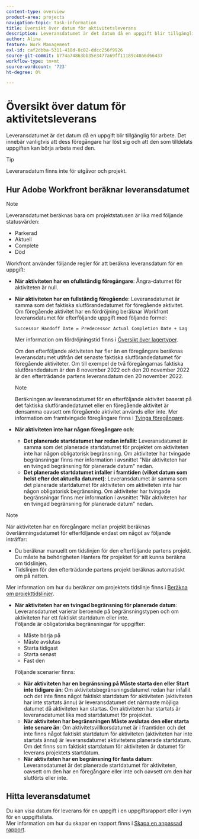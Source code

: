 ```yaml
---
content-type: overview
product-area: projects
navigation-topic: task-information
title: Översikt över datum för aktivitetsleverans
description: Leveransdatumet är det datum då en uppgift blir tillgänglig för arbete. Det innebär vanligtvis att dess föregångare har löst sig och att den som tilldelats uppgiften kan börja arbeta med den.
author: Alina
feature: Work Management
exl-id: caf2dbba-5311-418d-8c82-ddcc256f9926
source-git-commit: b774a74863bb35e3477a69ff11189c40a6d66437
workflow-type: tm+mt
source-wordcount: '723'
ht-degree: 0%

---
```


# Översikt över datum för aktivitetsleverans

Leveransdatumet är det datum då en uppgift blir tillgänglig för arbete. Det innebär vanligtvis att dess föregångare har löst sig och att den som tilldelats uppgiften kan börja arbeta med den.

>[!TIP]
>
>Leveransdatum finns inte för utgåvor och projekt.

## Hur Adobe Workfront beräknar leveransdatumet

>[!NOTE]
>
>Leveransdatumet beräknas bara om projektstatusen är lika med följande statusvärden:
>
>* Parkerad
>* Aktuell
>* Complete
>* Död
>

Workfront använder följande regler för att beräkna leveransdatum för en uppgift:

* **När aktiviteten har en ofullständig föregångare**: Ångra-datumet för aktiviteten är null.
* **När aktiviteten har en fullständig föregående**: Leveransdatumet är samma som det faktiska slutförandedatumet för föregående aktivitet. Om föregående aktivitet har en fördröjning beräknar Workfront leveransdatumet för efterföljande uppgift med följande formel:

  `Successor Handoff Date = Predecessor Actual Completion Date + Lag`

  Mer information om fördröjningstid finns i [Översikt över lagertyper](../use-prdcssrs/lag-types.md).

  Om den efterföljande aktiviteten har fler än en föregångare beräknas leveransdatumet utifrån det senaste faktiska slutförandedatumet för föregående aktiviteter. Om till exempel de två föregångarnas faktiska slutförandedatum är den 8 november 2022 och den 20 november 2022 är den efterträdande partens leveransdatum den 20 november 2022.

  >[!NOTE]
  >
  >   Beräkningen av leveransdatumet för en efterföljande aktivitet baserat på det faktiska slutförandedatumet eller en föregående aktivitet är densamma oavsett om föregående aktivitet används eller inte. Mer information om framtvingade föregångare finns i [Tvinga föregångare](../use-prdcssrs/enforced-predecessors.md).


* **När aktiviteten inte har någon föregångare och**:

   * **Det planerade startdatumet har redan infallit**: Leveransdatumet är samma som det planerade startdatumet för projektet om aktiviteten inte har någon obligatorisk begränsning. Om aktiviteter har tvingade begränsningar finns mer information i avsnittet &quot;När aktiviteten har en tvingad begränsning för planerade datum&quot; nedan.
   * **Det planerade startdatumet infaller i framtiden (vilket datum som helst efter det aktuella datumet)**: Leveransdatumet är samma som det planerade startdatumet för aktiviteten om aktiviteten inte har någon obligatorisk begränsning. Om aktiviteter har tvingade begränsningar finns mer information i avsnittet &quot;När aktiviteten har en tvingad begränsning för planerade datum&quot; nedan.

>[!NOTE]
>
>När aktiviteten har en föregångare mellan projekt beräknas överlämningsdatumet för efterföljande endast om något av följande inträffar:
>
>* Du beräknar manuellt om tidslinjen för den efterföljande partens projekt. Du måste ha behörigheten Hantera för projektet för att kunna beräkna om tidslinjen.
>* Tidslinjen för den efterträdande partens projekt beräknas automatiskt om på natten.
>
>Mer information om hur du beräknar om projektets tidslinje finns i [Beräkna om projekttidslinjer](../../../manage-work/projects/manage-projects/recalculate-project-timeline.md).

* **När aktiviteten har en tvingad begränsning för planerade datum**: Leveransdatumet varierar beroende på begränsningstypen och om aktiviteten har ett faktiskt startdatum eller inte.\
  Följande är obligatoriska begränsningar för uppgifter:

   * Måste börja på
   * Måste avslutas
   * Starta tidigast
   * Starta senast
   * Fast den

  Följande scenarier finns:

   * **När aktiviteten har en begränsning på Måste starta den eller Start inte tidigare än**: Om aktivitetsbegränsningsdatumet redan har infallit och det inte finns något faktiskt startdatum för aktiviteten (aktiviteten har inte startats ännu) är leveransdatumet det närmaste möjliga datumet då aktiviteten kan startas. Om aktiviteten har startats är leveransdatumet lika med startdatumet för projektet.
   * **När aktiviteten har begränsningen Måste avslutas den eller starta inte senare än**: Om aktivitetsvillkorsdatumet är i framtiden och det inte finns något faktiskt startdatum för aktiviteten (aktiviteten har inte startats ännu) är leveransdatumet aktivitetens planerade startdatum. Om det finns som faktiskt startdatum för aktiviteten är datumet för leverans projektets startdatum.
   * **När aktiviteten har en begränsning för fasta datum**: Leveransdatumet är det planerade startdatumet för aktiviteten, oavsett om den har en föregångare eller inte och oavsett om den har slutförts eller inte.

<!--these are old descriptions, edited by Anna As. on August 25, 2023 in this issue - https://experience.adobe.com/#/@adobeinternalworkfront/so:hub-Hub/workfront/issue/64c0032500018fabd4fc484167eb10dc/updates
   * When the task has a constraint of Must Start On or Start No Earlier Than, the Handoff Date is the Constraint date, unless there is an Actual Start Date on the task. If there is an Actual Start Date on the task, the Handoff Date is the Actual Completion Date of the predecessor.
   * When the task has a constraint of Must Finish On or Start No Later Than, the Handoff Date is always the Actual Completion Date of the predecessor, regardless of whether there is an Actual Start Date on the task or not. 
   * When the task has a constraint of Fixed Dates, the Handoff Date is the Planned Start Date of the task, regardless of whether it has a predecessor or not and regardless of whether the predecessor is completed or not.

-->

## Hitta leveransdatumet

Du kan visa datum för leverans för en uppgift i en uppgiftsrapport eller i vyn för en uppgiftslista.\
Mer information om hur du skapar en rapport finns i [Skapa en anpassad rapport](../../../reports-and-dashboards/reports/creating-and-managing-reports/create-custom-report.md).
